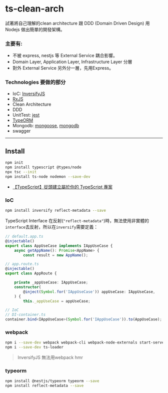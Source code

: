 ts-clean-arch
===

試著將自己理解的clean architecture 跟 DDD (Domain Driven Design) 用 Nodejs 做出簡單的開發架構。

### 主要有:
- 不被 express, nestjs 等 External Service 耦合影響。
- Domain Layer, Application Layer, Infrastructure Layer 分層
- 對外 External Service 另外分一層，先用Express。

### Technologies 要做的部分
- IoC: [InversifyJS](https://github.com/inversify/InversifyJS)
- [RxJS](https://rxjs.dev/)
- Clean Architecture
- DDD
- UnitTest: [jest](https://jestjs.io/)
- [TypeORM]()
- Mongodb: [mongoose](https://github.com/Automattic/mongoose), [mongodb](https://github.com/mongodb/node-mongodb-native)
- swagger

---

## Install



```sh
npm init
npm install typescript @types/node
npx tsc --init
npm install ts-node nodemon --save-dev
```

- [【TypeScript】從頭建立屬於你的 TypeScript 專案](https://nijialin.com/2020/09/19/how-to-build-typescript/)


### IoC

```sh
npm install inversify reflect-metadata --save
```

TypeScript Interface 在反射(`"reflect-metadata"`)時，無法使用非實體的`interface`去反射，所以在`inversify`需要定義：

```ts
// default.app.ts
@injectable()
export class AppUseCase implements IAppUseCase {
    async getAppName(): Promise<AppName> {
        const result = new AppName();

// app.route.ts
@injectable()
export class AppRoute {

    private _appUseCase: IAppUseCase;
    constructor(
        @inject(Symbol.for('IAppUseCase')) appUseCase: IAppUseCase,
    ) {
        this._appUseCase = appUseCase;

// IoC
// DI-container.ts
container.bind<IAppUseCase>(Symbol.for('IAppUseCase')).to(AppUseCase);

```

### webpack

```sh
npm i --save-dev webpack webpack-cli webpack-node-externals start-server-nestjs-webpack-plugin clean-webpack-plugin
npm i --save-dev ts-loader
```

> InversifyJS 無法用webpack hmr

### typeorm

```sh
npm install @nestjs/typeorm typeorm --save
npm install reflect-metadata --save
```